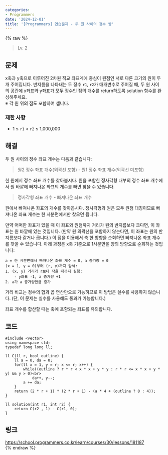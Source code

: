 ```yaml
---
categories:
- Programmers
date: '2024-12-01'
title: '[Programmers] 연습문제 - 두 원 사이의 정수 쌍'
---
```


{% raw %}
> Lv. 2<br>

## 문제
x축과 y축으로 이루어진 2차원 직교 좌표계에 중심이 원점인 서로 다른 크기의 원이 두 개 주어집니다. 반지름을 나타내는 두 정수  `r1`,  `r2`가 매개변수로 주어질 때, 두 원 사이의 공간에 x좌표와 y좌표가 모두 정수인 점의 개수를 return하도록 solution 함수를 완성해주세요.  
※ 각 원 위의 점도 포함하여 셉니다.

### 제한 사항
-   1 ≤  `r1`  <  `r2`  ≤ 1,000,000

## 해결
두 원 사이의 정수 좌표 개수는 다음과 같습니다:
> 원2 정수 좌표 개수(외곽선 포함) - 원1 정수 좌표 개수(외곽선 미포함)<br>

한 원에서 정수 좌표 개수를 찾아봅시다. 원을 포함한 정사각형 내부의 정수 좌표 개수에서 원 바깥에 빠져나온 좌표의 개수를 빼면 찾을 수 있습니다.
> 정사각형 좌표 개수 - 빠져나온 좌표 개수<br>

원에서 빠져나온 좌표의 개수를 찾아봅시다. 정사각형과 원은 모두 원점 대칭이므로 빠져나온 좌표 개수는 한 사분면에서만 찾으면 됩니다.

만약 어떠한 좌표가 있을 때 이 좌표와 원점까지 거리가 원의 반지름보다 크다면, 이 좌표는 원 바깥에 있는 것입니다. (만약 원 외곽선을 포함하지 않는다면, 이 좌표는 원의 반지름보다 같거나 큽니다.) 이 점을 이용해서 축 한 방향을 순회하면 빠져나온 좌표 개수를 찾을 수 있습니다. 아래 과정은 x축 기준으로 1사분면을 양의 방향으로 순회하는 것입니다:

```
a = 한 사분면에서 빠져나온 좌표 개수 = 0, a 증가량 = 0
(x = 1, y = 0)부터 (r, y)까지 탐색:
1. (x, y) 거리가 r보다 작을 때까지 실행:
	- y좌표 -1, a 증가량 +1
2. a가 a 증가량만큼 증가
```

거리 비교는 정수의 합과 곱 연산만으로 가능하므로 이 방법은 실수를 사용하지 않습니다. (단, 이 문제는 실수를 사용해도 통과가 가능합니다.)

좌표 개수를 합산할 때는 축에 포함되는 좌표를 유의합니다.

## 코드
```
#include <vector>
using namespace std;
typedef long long ll;

ll C(ll r, bool outline) {
    ll a = 0, da = 0;
    for(ll x = 1, y = r; x <= r; x++) {
        while((outline ? r * r < x * x + y * y : r * r <= x * x + y * y) && y > 0)<br>
            da++, y--;
        a += da;
    }
    return (2 * r + 1) * (2 * r + 1) - (a * 4 + (outline ? 0 : 4));
}

ll solution(int r1, int r2) {
    return C(r2 , 1) - C(r1, 0);
}
```

## 링크
https://school.programmers.co.kr/learn/courses/30/lessons/181187<br>
{% endraw %}